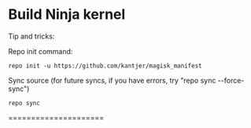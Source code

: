 Build Ninja kernel
=====================

Tip and tricks:

Repo init command:

	repo init -u https://github.com/kantjer/magisk_manifest

Sync source (for future syncs, if you have errors, try "repo sync --force-sync")

	repo sync

=====================
